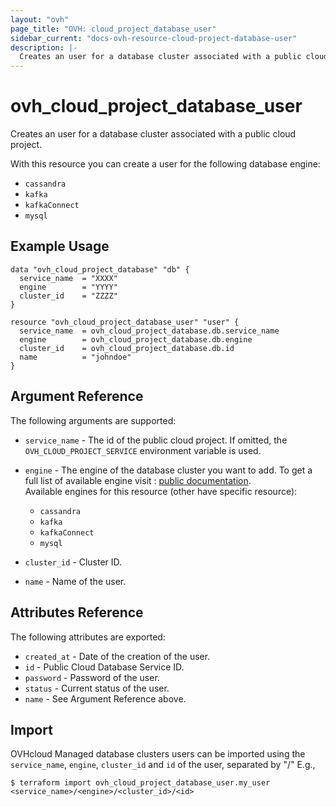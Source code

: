 ```yaml
---
layout: "ovh"
page_title: "OVH: cloud_project_database_user"
sidebar_current: "docs-ovh-resource-cloud-project-database-user"
description: |-
  Creates an user for a database cluster associated with a public cloud project.
---
```


# ovh_cloud_project_database_user

Creates an user for a database cluster associated with a public cloud project.

With this resource you can create a user for the following database engine:

  * `cassandra`
  * `kafka`
  * `kafkaConnect`
  * `mysql`

## Example Usage

```hcl
data "ovh_cloud_project_database" "db" {
  service_name  = "XXXX"
  engine        = "YYYY"
  cluster_id    = "ZZZZ"
}

resource "ovh_cloud_project_database_user" "user" {
  service_name  = ovh_cloud_project_database.db.service_name
  engine        = ovh_cloud_project_database.db.engine
  cluster_id    = ovh_cloud_project_database.db.id
  name          = "johndoe"
}
```

## Argument Reference

The following arguments are supported:

* `service_name` - The id of the public cloud project. If omitted,
  the `OVH_CLOUD_PROJECT_SERVICE` environment variable is used.

* `engine` - The engine of the database cluster you want to add. To get a full list of available engine visit :
[public documentation](https://docs.ovh.com/gb/en/publiccloud/databases).\
Available engines for this resource (other have specific resource):
  * `cassandra`
  * `kafka`
  * `kafkaConnect`
  * `mysql`

* `cluster_id` - Cluster ID.

* `name` - Name of the user.

## Attributes Reference

The following attributes are exported:

* `created_at` - Date of the creation of the user.
* `id` - Public Cloud Database Service ID.
* `password` - Password of the user.
* `status` - Current status of the user.
* `name` - See Argument Reference above.

## Import

OVHcloud Managed database clusters users can be imported using the `service_name`, `engine`, `cluster_id` and `id` of the user, separated by "/" E.g.,

```
$ terraform import ovh_cloud_project_database_user.my_user <service_name>/<engine>/<cluster_id>/<id>